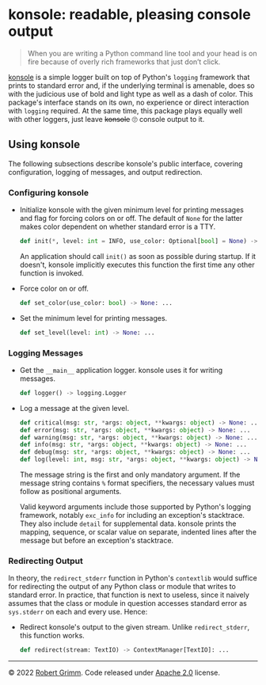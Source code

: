 # konsole: readable, pleasing console output

> When you are writing a Python command line tool and your head is on fire
> because of overly rich frameworks that just don’t click.

[konsole](https://github.com/apparebit/konsole) is a simple logger built on top
of Python's `logging` framework that prints to standard error and, if the
underlying terminal is amenable, does so with the judicious use of bold and
light type as well as a dash of color. This package's interface stands on its
own, no experience or direct interaction with `logging` required. At the same
time, this package plays equally well with other loggers, just leave ~~konsole~~
🙄 console output to it.


## Using konsole

The following subsections describe konsole's public interface, covering
configuration, logging of messages, and output redirection.


### Configuring konsole

  * Initialize konsole with the given minimum level for printing messages and
    flag for forcing colors on or off. The default of `None` for the latter
    makes color dependent on whether standard error is a TTY.

    ```python
    def init(*, level: int = INFO, use_color: Optional[bool] = None) -> None: ...
    ```

    An application should call `init()` as soon as possible during startup. If
    it doesn't, konsole implicitly executes this function the first time any
    other function is invoked.

  * Force color on or off.

    ```python
    def set_color(use_color: bool) -> None: ...
    ```

  * Set the minimum level for printing messages.

    ```python
    def set_level(level: int) -> None: ...
    ```


### Logging Messages

  * Get the `__main__` application logger. konsole uses it for writing messages.

    ```python
    def logger() -> logging.Logger
    ```

  * Log a message at the given level.

    ```python
    def critical(msg: str, *args: object, **kwargs: object) -> None: ...
    def error(msg: str, *args: object, **kwargs: object) -> None: ...
    def warning(msg: str, *args: object, **kwargs: object) -> None: ...
    def info(msg: str, *args: object, **kwargs: object) -> None: ...
    def debug(msg: str, *args: object, **kwargs: object) -> None: ...
    def log(level: int, msg: str, *args: object, **kwargs: object) -> None: ...
    ```

    The message string is the first and only mandatory argument. If the message
    string contains `%` format specifiers, the necessary values must follow as
    positional arguments.

    Valid keyword arguments include those supported by Python's logging
    framework, notably `exc_info` for including an exception's stacktrace. They
    also include `detail` for supplemental data. konsole prints the mapping,
    sequence, or scalar value on separate, indented lines after the message but
    before an exception's stacktrace.
### Redirecting Output

In theory, the `redirect_stderr` function in Python's `contextlib` would suffice
for redirecting the output of any Python class or module that writes to standard
error. In practice, that function is next to useless, since it naively assumes
that the class or module in question accesses standard error as `sys.stderr` on
each and every use. Hence:

  * Redirect konsole's output to the given stream. Unlike `redirect_stderr`,
    this function works.

    ```python
    def redirect(stream: TextIO) -> ContextManager[TextIO]: ...
    ```


---

© 2022 [Robert Grimm](https://apparebit.com). Code released under [Apache
2.0](https://www.apache.org/licenses/LICENSE-2.0) license.

